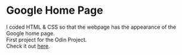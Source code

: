# Google Home Page
I coded HTML & CSS so that the webpage has the appearance of the Google home page.\
First project for the Odin Project.\
Check it out [here](https://wyang342.github.io/google-homepage/).